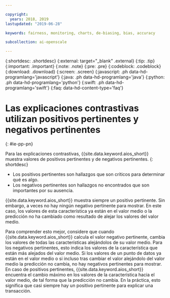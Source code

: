 ```yaml
---

copyright:
  years: 2018, 2019
lastupdated: "2019-06-28"

keywords: fairness, monitoring, charts, de-biasing, bias, accuracy

subcollection: ai-openscale

---
```


{:shortdesc: .shortdesc}
{:external: target="_blank" .external}
{:tip: .tip}
{:important: .important}
{:note: .note}
{:pre: .pre}
{:codeblock: .codeblock}
{:download: .download}
{:screen: .screen}
{:javascript: .ph data-hd-programlang='javascript'}
{:java: .ph data-hd-programlang='java'}
{:python: .ph data-hd-programlang='python'}
{:swift: .ph data-hd-programlang='swift'}
{:faq: data-hd-content-type='faq'}

# Las explicaciones contrastivas utilizan positivos pertinentes y negativos pertinentes
{: #ie-pp-pn}

Para las explicaciones contrastivas, {{site.data.keyword.aios_short}} muestra valores de positivos pertinentes y de negativos pertinentes. 
{: shortdesc}

- Los positivos pertinentes son hallazgos que son críticos para determinar qué es algo.
- Los negativos pertinentes son hallazgos no encontrados que son importantes por su ausencia.

{{site.data.keyword.aios_short}} muestra siempre un positivo pertinente. Sin embargo, a veces no hay ningún negativo pertinente para mostrar. En este caso, los valores de esta característica ya están en el valor medio o la predicción no ha cambiado como resultado de alejar los valores del valor medio.

Para comprender esto mejor, considere que cuando {{site.data.keyword.aios_short}} calcula el valor negativo pertinente, cambia los valores de todas las características alejándolos de su valor medio. Para los negativos pertinentes, esto indica los valores de la característica que están más alejados del valor medio. Si los valores de un punto de datos ya están en el valor medio o si incluso tras cambiar el valor alejándolo del valor medio la predicción no cambia, no hay negativos pertinentes para mostrar. En caso de positivos pertinentes, {{site.data.keyword.aios_short}} encuentra el cambio máximo en los valores de la característica hacia el valor medio, de tal forma que la predicción no cambia. En la práctica, esto significa que casi siempre hay un positivo pertinente para explicar una transacción.

